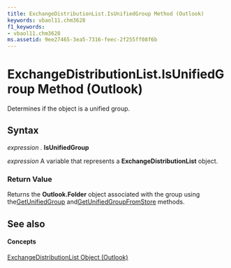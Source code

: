 ```yaml
---
title: ExchangeDistributionList.IsUnifiedGroup Method (Outlook)
keywords: vbaol11.chm3628
f1_keywords:
- vbaol11.chm3628
ms.assetid: 9ee27465-3ea5-7316-feec-2f255ff08f6b
---
```



# ExchangeDistributionList.IsUnifiedGroup Method (Outlook)

Determines if the object is a unified group.


## Syntax

 _expression_ . **IsUnifiedGroup**

 _expression_ A variable that represents a **ExchangeDistributionList** object.


### Return Value

Returns the  **Outlook.Folder** object associated with the group using the[GetUnifiedGroup](exchangedistributionlist-getunifiedgroup-method-outlook.md) and[GetUnifiedGroupFromStore](exchangedistributionlist-getunifiedgroupfromstore-method-outlook.md) methods.


## See also


#### Concepts


[ExchangeDistributionList Object (Outlook)](exchangedistributionlist-object-outlook.md)

